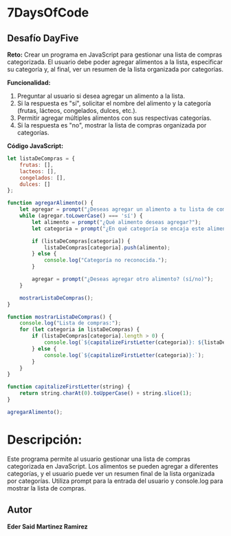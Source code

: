 # 7DaysOfCode

## Desafío DayFive

**Reto:** Crear un programa en JavaScript para gestionar una lista de compras categorizada. El usuario debe poder agregar alimentos a la lista, especificar su categoría y, al final, ver un resumen de la lista organizada por categorías.

**Funcionalidad:**
1. Preguntar al usuario si desea agregar un alimento a la lista.
2. Si la respuesta es "sí", solicitar el nombre del alimento y la categoría (frutas, lácteos, congelados, dulces, etc.).
3. Permitir agregar múltiples alimentos con sus respectivas categorías.
4. Si la respuesta es "no", mostrar la lista de compras organizada por categorías.

**Código JavaScript:**

```javascript
let listaDeCompras = {
    frutas: [],
    lacteos: [],
    congelados: [],
    dulces: []
};

function agregarAlimento() {
    let agregar = prompt("¿Deseas agregar un alimento a tu lista de compras? (sí/no)");
    while (agregar.toLowerCase() === 'sí') {
        let alimento = prompt("¿Qué alimento deseas agregar?");
        let categoria = prompt("¿En qué categoría se encaja este alimento? (frutas, lácteos, congelados, dulces)");

        if (listaDeCompras[categoria]) {
            listaDeCompras[categoria].push(alimento);
        } else {
            console.log("Categoría no reconocida.");
        }

        agregar = prompt("¿Deseas agregar otro alimento? (sí/no)");
    }

    mostrarListaDeCompras();
}

function mostrarListaDeCompras() {
    console.log("Lista de compras:");
    for (let categoria in listaDeCompras) {
        if (listaDeCompras[categoria].length > 0) {
            console.log(`${capitalizeFirstLetter(categoria)}: ${listaDeCompras[categoria].join(", ")}`);
        } else {
            console.log(`${capitalizeFirstLetter(categoria)}:`);
        }
    }
}

function capitalizeFirstLetter(string) {
    return string.charAt(0).toUpperCase() + string.slice(1);
}

agregarAlimento();
```

# Descripción:

Este programa permite al usuario gestionar una lista de compras categorizada en JavaScript. Los alimentos se pueden agregar a diferentes categorías, y el usuario puede ver un resumen final de la lista organizada por categorías. Utiliza prompt para la entrada del usuario y console.log para mostrar la lista de compras.

## Autor

**Eder Said Martinez Ramirez**
